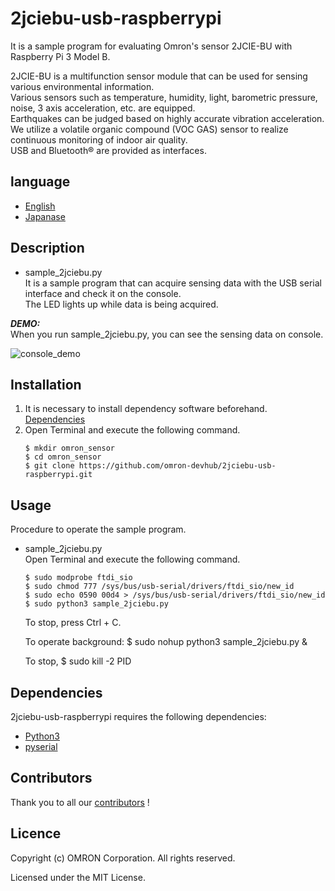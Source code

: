# 2jciebu-usb-raspberrypi
It is a sample program for evaluating Omron's sensor 2JCIE-BU with Raspberry Pi 3 Model B.  

2JCIE-BU is a multifunction sensor module that can be used for sensing various environmental information.  
Various sensors such as temperature, humidity, light, barometric pressure, noise, 3 axis acceleration, etc. are equipped.  
Earthquakes can be judged based on highly accurate vibration acceleration.  
We utilize a volatile organic compound (VOC GAS) sensor to realize continuous monitoring of indoor air quality.  
USB and Bluetooth® are provided as interfaces.  


## language
- [English](./README.md)
- [Japanase](./README_ja.md)

## Description
- sample_2jciebu.py  
It is a sample program that can acquire sensing data with the USB serial interface and check it on the console.  
The LED lights up while data is being acquired.

***DEMO:***  
When you run sample_2jciebu.py, you can see the sensing data on console.  

![console_demo](console_demo.png)

## Installation
1. It is necessary to install dependency software beforehand.  
    [Dependencies](#link)
2. Open Terminal and execute the following command.    
    ```
    $ mkdir omron_sensor
    $ cd omron_sensor
    $ git clone https://github.com/omron-devhub/2jciebu-usb-raspberrypi.git
    ```

## Usage
Procedure to operate the sample program.
- sample_2jciebu.py  
Open Terminal and execute the following command.  
    ```
    $ sudo modprobe ftdi_sio
    $ sudo chmod 777 /sys/bus/usb-serial/drivers/ftdi_sio/new_id
    $ sudo echo 0590 00d4 > /sys/bus/usb-serial/drivers/ftdi_sio/new_id
    $ sudo python3 sample_2jciebu.py
    ```
    To stop, press Ctrl + C.
   
    To operate background: 
    $ sudo nohup python3 sample_2jciebu.py &

    To stop,
    $ sudo kill -2 PID    

## Dependencies
2jciebu-usb-raspberrypi requires the following dependencies:
- [Python3](https://www.python.org/)
- [pyserial](https://pythonhosted.org/pyserial/pyserial.html#installation)

## Contributors
Thank you to all our [contributors](https://github.com/omron-devhub/2jciebu-usb-raspberrypi/graphs/contributors) !

## Licence
Copyright (c) OMRON Corporation. All rights reserved.

Licensed under the MIT License.
